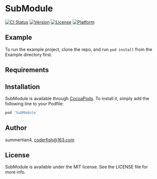 # SubModule

[![CI Status](http://img.shields.io/travis/summertian4/SubModule.svg?style=flat)](https://travis-ci.org/summertian4/SubModule)
[![Version](https://img.shields.io/cocoapods/v/SubModule.svg?style=flat)](http://cocoapods.org/pods/SubModule)
[![License](https://img.shields.io/cocoapods/l/SubModule.svg?style=flat)](http://cocoapods.org/pods/SubModule)
[![Platform](https://img.shields.io/cocoapods/p/SubModule.svg?style=flat)](http://cocoapods.org/pods/SubModule)

## Example

To run the example project, clone the repo, and run `pod install` from the Example directory first.

## Requirements

## Installation

SubModule is available through [CocoaPods](http://cocoapods.org). To install
it, simply add the following line to your Podfile:

```ruby
pod 'SubModule'
```

## Author

summertian4, coderfish@163.com

## License

SubModule is available under the MIT license. See the LICENSE file for more info.
